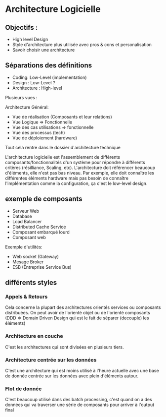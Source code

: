 # Architecture Logicielle

## Objectifs :
* High level Design
* Style d'architecture plus utilisée avec pros & cons et personalisation
* Savoir choisir une architecture

## Séparations des définitions 

* Coding: Low-Level (implementation)
* Design : Low-Level ?
* Architecture : High-level

Plusieurs vues :

Architecture Général:
* Vue de réalisation (Composants et leur relations)
* Vue Logique => Fonctionnelle
* Vue des cas utilisations => fonctionnelle
* Vue des processus (tech)
* Vue de déploiement (hardware)

Tout cela rentre dans le dossier d'architecture technique


L'architecture logicielle est l'assemblement de différents composants/fonctionnalités d'un système pour répondre à différents critères (résilliance, Scaling, etc). L'architecture doit référencer beaucoup d'éléments, elle n'est pas bas niveau. Par exemple, elle doit connaître les différentes éléments hardware mais pas besoin de connaître l'implémentation comme la configuration, ça c'est le low-level design.

## exemple de composants
* Serveur Web
* Database
* Load Balancer
* Distributed Cache Service
* Composant embarqué lourd
* Composant web

Exemple d'utilités: 
* Web socket (Gateway)
* Mesage Broker
* ESB (Entreprise Service Bus)

## différents styles

### Appels & Retours
Cela concerne la plupart des architectures orientés services ou composants distribuées. On peut avoir de l'orienté objet ou de l'orienté composants (DDD => Domain Driven Design qui est le fait de séparer (decouple) les éléments)

### Architecture en couche
C'est les architectures qui sont divisées en plusieurs tiers.

### Architecture centrée sur les données
C'est une architecture qui est moins utilisé à l'heure actuelle avec une base de donnée centrée sur les données avec plein d'éléments autour.

### Flot de donnée
C'est beaucoup utilisé dans des batch processing, c'est quand on a des données qui va traverser une série de composants pour arriver à l'output final
